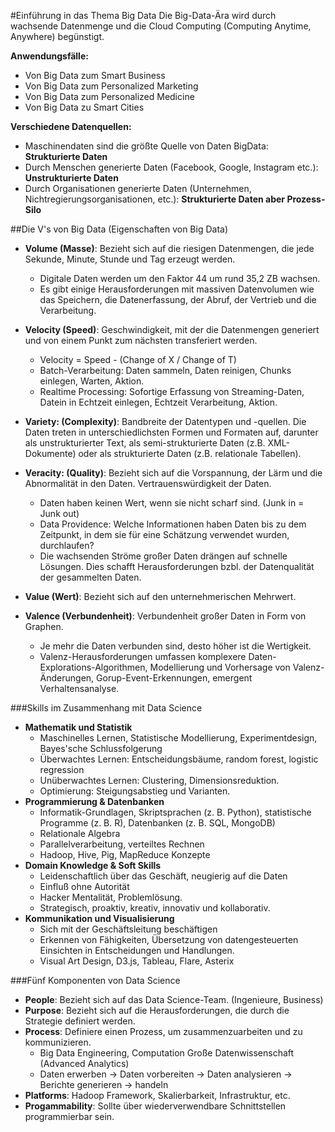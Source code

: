 #Einführung in das Thema Big Data
Die Big-Data-Ära wird durch wachsende Datenmenge und die Cloud Computing (Computing Anytime, Anywhere) begünstigt.

**Anwendungsfälle:**
- Von Big Data zum Smart Business
- Von Big Data zum Personalized Marketing
- Von Big Data zum Personalized Medicine
- Von Big Data zu Smart Cities

**Verschiedene Datenquellen:**
- Maschinendaten sind die größte Quelle von Daten BigData: **Strukturierte Daten**
- Durch Menschen generierte Daten (Facebook, Google, Instagram etc.): **Unstrukturierte Daten**
- Durch Organisationen generierte Daten (Unternehmen, Nichtregierungsorganisationen, etc.): **Strukturierte Daten aber Prozess‐Silo**

##Die V's von Big Data (Eigenschaften von Big Data)

- **Volume (Masse)**: Bezieht sich auf die riesigen Datenmengen, die jede Sekunde, Minute, Stunde und Tag erzeugt werden.
  - Digitale Daten werden um den Faktor 44 um rund 35,2 ZB wachsen.
  - Es gibt einige Herausforderungen mit massiven Datenvolumen wie das Speichern, die Datenerfassung, der Abruf, der Vertrieb und die Verarbeitung.

- **Velocity (Speed)**: Geschwindigkeit, mit der die Datenmengen generiert und von einem Punkt zum nächsten transferiert werden.
  - Velocity = Speed - (Change of X / Change of T)
  - Batch-Verarbeitung: Daten sammeln, Daten reinigen, Chunks einlegen, Warten, Aktion.
  - Realtime Processing: Sofortige Erfassung von Streaming-Daten, Datein in Echtzeit einlegen, Echtzeit Verarbeitung, Aktion.

- **Variety: (Complexity)**: Bandbreite der Datentypen und -quellen. Die Daten treten in unterschiedlichsten Formen und Formaten auf, darunter als unstrukturierter Text, als semi-strukturierte
Daten (z.B. XML-Dokumente) oder als strukturierte Daten (z.B. relationale Tabellen).

- **Veracity: (Quality)**: Bezieht sich auf die Vorspannung, der Lärm und die Abnormalität in den Daten. Vertrauenswürdigkeit der Daten. 
  - Daten haben keinen Wert, wenn sie nicht scharf sind. (Junk in = Junk out)
  - Data Providence: Welche Informationen haben Daten bis zu dem Zeitpunkt, in dem sie für eine Schätzung verwendet wurden, durchlaufen?
  - Die wachsenden Ströme großer Daten drängen auf schnelle Lösungen. Dies schafft Herausforderungen bzbl. der Datenqualität der gesammelten Daten.

- **Value (Wert)**: Bezieht sich auf den unternehmerischen Mehrwert.

- **Valence (Verbundenheit)**: Verbundenheit großer Daten in Form von Graphen.
  - Je mehr die Daten verbunden sind, desto höher ist die Wertigkeit.
  - Valenz-Herausforderungen umfassen komplexere Daten-Explorations-Algorithmen, Modellierung und Vorhersage von Valenz-Änderungen, Gorup-Event-Erkennungen, emergent Verhaltensanalyse.

###Skills im Zusammenhang mit Data Science

- **Mathematik und Statistik**
  - Maschinelles Lernen, Statistische Modellierung, Experimentdesign, Bayes'sche Schlussfolgerung
  - Überwachtes Lernen: Entscheidungsbäume, random forest, logistic regression
  - Unüberwachtes Lernen: Clustering, Dimensionsreduktion.
  - Optimierung: Steigungsabstieg und Varianten.
- **Programmierung & Datenbanken**
  - Informatik-Grundlagen, Skriptsprachen (z. B. Python), statistische Programme (z. B. R), Datenbanken (z. B. SQL, MongoDB)
  - Relationale Algebra
  - Parallelverarbeitung, verteiltes Rechnen
  - Hadoop, Hive, Pig, MapReduce Konzepte
- **Domain Knowledge & Soft Skills**
  - Leidenschaftlich über das Geschäft, neugierig auf die Daten
  - Einfluß ohne Autorität
  - Hacker Mentalität, Problemlösung.
  - Strategisch, proaktiv, kreativ, innovativ und kollaborativ.
- **Kommunikation und Visualisierung**
  - Sich mit der Geschäftsleitung beschäftigen
  - Erkennen von Fähigkeiten, Übersetzung von datengesteuerten Einsichten in Entscheidungen und Handlungen.
  - Visual Art Design, D3.js, Tableau, Flare, Asterix
  
###Fünf Komponenten von Data Science

- **People**: Bezieht sich auf das Data Science-Team. (Ingenieure, Business)
- **Purpose**: Bezieht sich auf die Herausforderungen, die durch die Strategie definiert werden.
- **Process**: Definiere einen Prozess, um zusammenzuarbeiten und zu kommunizieren.
  - Big Data Engineering, Computation Große Datenwissenschaft (Advanced Analytics)
  - Daten erwerben -> Daten vorbereiten -> Daten analysieren -> Berichte generieren -> handeln
- **Platforms**: Hadoop Framework, Skalierbarkeit, Infrastruktur, etc.
- **Progammability**: Sollte über wiederverwendbare Schnittstellen programmierbar sein.
